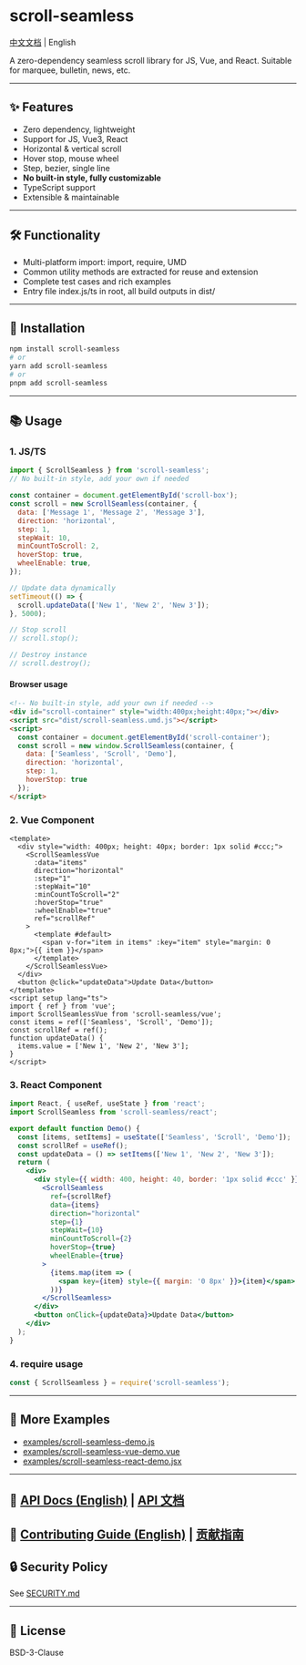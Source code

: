 # scroll-seamless

[中文文档](./README.md) | English

A zero-dependency seamless scroll library for JS, Vue, and React. Suitable for marquee, bulletin, news, etc.

---

## ✨ Features
- Zero dependency, lightweight
- Support for JS, Vue3, React
- Horizontal & vertical scroll
- Hover stop, mouse wheel
- Step, bezier, single line
- **No built-in style, fully customizable**
- TypeScript support
- Extensible & maintainable

---

## 🛠️ Functionality
- Multi-platform import: import, require, UMD
- Common utility methods are extracted for reuse and extension
- Complete test cases and rich examples
- Entry file index.js/ts in root, all build outputs in dist/

---

## 🚀 Installation
```sh
npm install scroll-seamless
# or
yarn add scroll-seamless
# or
pnpm add scroll-seamless
```

---

## 📚 Usage

### 1. JS/TS
```js
import { ScrollSeamless } from 'scroll-seamless';
// No built-in style, add your own if needed

const container = document.getElementById('scroll-box');
const scroll = new ScrollSeamless(container, {
  data: ['Message 1', 'Message 2', 'Message 3'],
  direction: 'horizontal',
  step: 1,
  stepWait: 10,
  minCountToScroll: 2,
  hoverStop: true,
  wheelEnable: true,
});

// Update data dynamically
setTimeout(() => {
  scroll.updateData(['New 1', 'New 2', 'New 3']);
}, 5000);

// Stop scroll
// scroll.stop();

// Destroy instance
// scroll.destroy();
```

#### Browser usage
```html
<!-- No built-in style, add your own if needed -->
<div id="scroll-container" style="width:400px;height:40px;"></div>
<script src="dist/scroll-seamless.umd.js"></script>
<script>
  const container = document.getElementById('scroll-container');
  const scroll = new window.ScrollSeamless(container, {
    data: ['Seamless', 'Scroll', 'Demo'],
    direction: 'horizontal',
    step: 1,
    hoverStop: true
  });
</script>
```

### 2. Vue Component
```vue
<template>
  <div style="width: 400px; height: 40px; border: 1px solid #ccc;">
    <ScrollSeamlessVue
      :data="items"
      direction="horizontal"
      :step="1"
      :stepWait="10"
      :minCountToScroll="2"
      :hoverStop="true"
      :wheelEnable="true"
      ref="scrollRef"
    >
      <template #default>
        <span v-for="item in items" :key="item" style="margin: 0 8px;">{{ item }}</span>
      </template>
    </ScrollSeamlessVue>
  </div>
  <button @click="updateData">Update Data</button>
</template>
<script setup lang="ts">
import { ref } from 'vue';
import ScrollSeamlessVue from 'scroll-seamless/vue';
const items = ref(['Seamless', 'Scroll', 'Demo']);
const scrollRef = ref();
function updateData() {
  items.value = ['New 1', 'New 2', 'New 3'];
}
</script>
```

### 3. React Component
```jsx
import React, { useRef, useState } from 'react';
import ScrollSeamless from 'scroll-seamless/react';

export default function Demo() {
  const [items, setItems] = useState(['Seamless', 'Scroll', 'Demo']);
  const scrollRef = useRef();
  const updateData = () => setItems(['New 1', 'New 2', 'New 3']);
  return (
    <div>
      <div style={{ width: 400, height: 40, border: '1px solid #ccc' }}>
        <ScrollSeamless
          ref={scrollRef}
          data={items}
          direction="horizontal"
          step={1}
          stepWait={10}
          minCountToScroll={2}
          hoverStop={true}
          wheelEnable={true}
        >
          {items.map(item => (
            <span key={item} style={{ margin: '0 8px' }}>{item}</span>
          ))}
        </ScrollSeamless>
      </div>
      <button onClick={updateData}>Update Data</button>
    </div>
  );
}
```

### 4. require usage
```js
const { ScrollSeamless } = require('scroll-seamless');
```

---

## 🧩 More Examples
- [examples/scroll-seamless-demo.js](examples/scroll-seamless-demo.js)
- [examples/scroll-seamless-vue-demo.vue](examples/scroll-seamless-vue-demo.vue)
- [examples/scroll-seamless-react-demo.jsx](examples/scroll-seamless-react-demo.jsx)

---

## 📖 [API Docs (English)](docs/api.en.md) | [API 文档](docs/api.md)

## 🤝 [Contributing Guide (English)](docs/CONTRIBUTING.en.md) | [贡献指南](docs/CONTRIBUTING.md)

## 🔒 Security Policy
See [SECURITY.md](SECURITY.md)

---

## 📄 License
BSD-3-Clause 